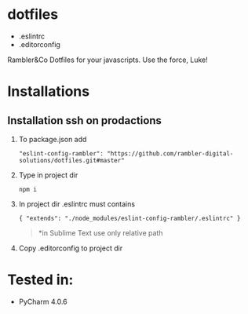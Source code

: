 # dotfiles

- .eslintrc
- .editorconfig

Rambler&amp;Co Dotfiles for your javascripts. Use the force, Luke!

# Installations

## Installation ssh on prodactions

1. To package.json add

    ```"eslint-config-rambler": "https://github.com/rambler-digital-solutions/dotfiles.git#master"```

2. Type in project dir

    ```npm i```

3. In project dir .eslintrc must contains

    ```{ "extends": "./node_modules/eslint-config-rambler/.eslintrc" }```

    >*in Sublime Text use only relative path

4. Copy .editorconfig to project dir

# Tested in:

- PyCharm 4.0.6
